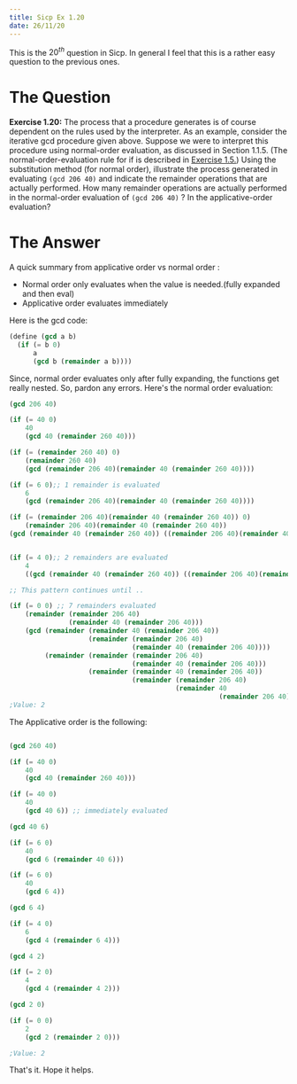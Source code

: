 ```yaml
---
title: Sicp Ex 1.20
date: 26/11/20
---
```


This is the $20^{th}$ question in Sicp. In general I feel that
this is a rather easy question to the previous ones.

# The Question 

**Exercise 1.20:** The process that a procedure generates is of course
dependent on the rules used by the interpreter. As an example,
consider the iterative gcd procedure given above. Suppose we
were to interpret this procedure using normal-order evaluation,
as discussed in Section 1.1.5. (The normal-order-evaluation rule
for if is described in [Exercise 1.5.](https://benjamin-philip.github.io/sicp/sicp-ex-1-5)) Using the substitution method
(for normal order), illustrate the process generated in evaluating
`(gcd 206 40)` and indicate the remainder operations that are
actually performed. How many remainder operations are actually
performed in the normal-order evaluation of `(gcd 206 40)` ? In
the applicative-order evaluation?

# The Answer

A quick summary from applicative order vs normal order : 

- Normal order only evaluates when the value is needed.(fully expanded and then eval)
- Applicative order evaluates immediately

Here is the gcd code:

```scheme
(define (gcd a b)
  (if (= b 0)
      a
      (gcd b (remainder a b))))
```

Since, normal order evaluates only after fully expanding, the functions get really nested.
So, pardon any errors. Here's the normal order evaluation:

```scheme
(gcd 206 40)

(if (= 40 0)
    40
    (gcd 40 (remainder 260 40)))

(if (= (remainder 260 40) 0)
    (remainder 260 40)
    (gcd (remainder 206 40)(remainder 40 (remainder 260 40))))

(if (= 6 0);; 1 remainder is evaluated 
    6
    (gcd (remainder 206 40)(remainder 40 (remainder 260 40))))

(if (= (remainder 206 40)(remainder 40 (remainder 260 40)) 0)
    (remainder 206 40)(remainder 40 (remainder 260 40))
(gcd (remainder 40 (remainder 260 40)) ((remainder 206 40)(remainder 40 (remainder 260 40)))))


(if (= 4 0);; 2 remainders are evaluated
    4
    ((gcd (remainder 40 (remainder 260 40)) ((remainder 206 40)(remainder 40 (remainder 260 40))))))

;; This pattern continues until ..

(if (= 0 0) ;; 7 remainders evaluated
    (remainder (remainder 206 40)
               (remainder 40 (remainder 206 40)))
    (gcd (remainder (remainder 40 (remainder 206 40))
                    (remainder (remainder 206 40)
                               (remainder 40 (remainder 206 40))))
         (remainder (remainder (remainder 206 40)
                               (remainder 40 (remainder 206 40)))
                    (remainder (remainder 40 (remainder 206 40))
                               (remainder (remainder 206 40)
                                          (remainder 40
                                                     (remainder 206 40)))))))
;Value: 2

```

The Applicative order is the following:

```scheme

(gcd 260 40)

(if (= 40 0)
    40
    (gcd 40 (remainder 260 40)))

(if (= 40 0)
    40
    (gcd 40 6)) ;; immediately evaluated

(gcd 40 6)

(if (= 6 0)
    40
    (gcd 6 (remainder 40 6)))

(if (= 6 0)
    40
    (gcd 6 4))

(gcd 6 4)

(if (= 4 0)
    6
    (gcd 4 (remainder 6 4)))

(gcd 4 2)

(if (= 2 0)
    4
    (gcd 4 (remainder 4 2)))

(gcd 2 0)

(if (= 0 0)
    2
    (gcd 2 (remainder 2 0)))

;Value: 2
```

That's it. Hope it helps. 
